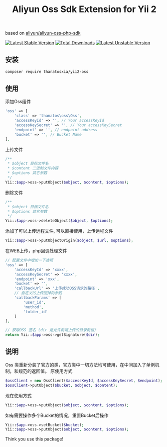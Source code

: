 <p align="center">
    </a>
    <h1 align="center">Aliyun Oss Sdk Extension for Yii 2</h1>
    <br>
</p>

 based on [aliyun/aliyun-oss-php-sdk](https://github.com/aliyun/aliyun-oss-php-sdk)

[![Latest Stable Version](https://poser.pugx.org/thanatosxia/yii2-oss/v/stable)](https://packagist.org/packages/thanatosxia/yii2-oss)
[![Total Downloads](https://poser.pugx.org/thanatosxia/yii2-oss/downloads)](https://packagist.org/packages/thanatosxia/yii2-oss)
[![Latest Unstable Version](https://poser.pugx.org/thanatosxia/yii2-oss/v/unstable)](https://packagist.org/packages/thanatosxia/yii2-oss)


安装
------------------
```bash
composer require thanatosxia/yii2-oss
```

使用
------------------
添加Oss组件
```php
'oss' => [
    'class' => 'thanatos\oss\Oss',
    'accessKeyId' => '', // Your accessKeyId
    'accessKeySecret' => '', // Your accessKeySecret
    'endpoint' => '', // endpoint address
    'bucket' => '', // Bucket Name
],
```
上传文件
```php
/**
 * $object 目标文件名
 * $content 二进制文件内容
 * $options 其它参数
 */
Yii::$app->oss->putObject($object, $content, $options);
```
删除文件
```php
/**
 * $object 目标文件名
 * $options 其它参数
 */
Yii::$app->oss->deleteObject($object, $options);
```
添加了可以上传远程文件, 可以直接使用，上传远程文件
```php
Yii::$app->oss->putObjectOrigin($object, $url, $options);
```
在WEB上传，php回调处理文件
```php
// 配置文件中增加一下选项
'oss' => [
    'accessKeyId' => 'xxxx',
    'accessKeySecret' => 'xxxx',
    'endpoint' => 'xxx',
    'bucket' => '',
    'callbackUrl' => '上传成功OSS请求的路径',
    // 自定义的上传回掉的参数
    'callbackParams' => [
        'user_id',
        'method',
        'folder_id'
    ]
],

// 获取OSS 签名 (dir 是允许前端上传的目录前缀)
return Yii::$app->oss->getSignature($dir);
```

说明
------
Oss 类重新分装了官方的类，官方类中一切方法均可使用，在中间加入了单例机制，和规范的返回值。
原使用方式
```php
$ossClient = new OssClient($accessKeyId, $accessKeySecret, $endpoint);
$ossClient->putObject($bucket, $object, $content);
```
现在使用方式
```php
Yii::$app->oss->putObject($object, $content, $options);
```

如有需要操作多个Bucket的情况，重置Bucket后操作
```php
Yii::$app->oss->setBucket($bucket);
Yii::$app->oss->putObject($object, $content, $options);
```



Think you use this package!
